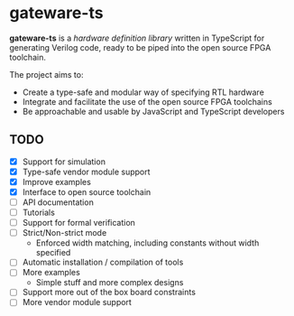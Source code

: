 # gateware-ts

**gateware-ts** is a *hardware definition library* written in TypeScript for generating Verilog code, ready to be piped into the open source FPGA toolchain.

The project aims to:

- Create a type-safe and modular way of specifying RTL hardware
- Integrate and facilitate the use of the open source FPGA toolchains
- Be approachable and usable by JavaScript and TypeScript developers

## TODO

- [x] Support for simulation
- [x] Type-safe vendor module support
- [x] Improve examples
- [x] Interface to open source toolchain
- [ ] API documentation
- [ ] Tutorials
- [ ] Support for formal verification
- [ ] Strict/Non-strict mode
  - Enforced width matching, including constants without width specified
- [ ] Automatic installation / compilation of tools
- [ ] More examples
  - Simple stuff and more complex designs
- [ ] Support more out of the box board constraints
- [ ] More vendor module support
